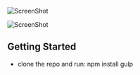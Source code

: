 
![ScreenShot](https://user-images.githubusercontent.com/6576998/29544774-72f82326-86b8-11e7-99d0-709c71376198.png)


![ScreenShot](https://user-images.githubusercontent.com/6576998/29544775-72ffe926-86b8-11e7-88f4-eb180e77c496.png)

## Getting Started
* clone the repo and run: npm install gulp
